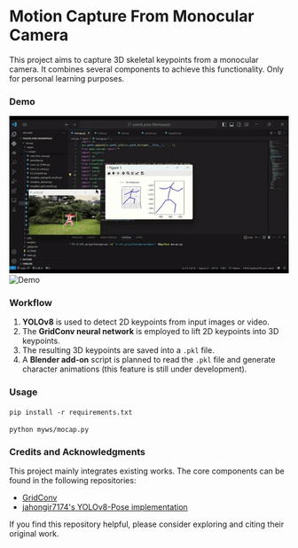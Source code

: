 # Motion Capture From Monocular Camera

This project aims to capture 3D skeletal keypoints from a monocular camera. It combines several components to achieve this functionality. Only for personal learning purposes.

### Demo
![Demo](./myws/notes/result.gif)
![Demo](./myws/notes/panda.gif)

### Workflow

1. **YOLOv8** is used to detect 2D keypoints from input images or video.
2. The **GridConv neural network** is employed to lift 2D keypoints into 3D keypoints.
3. The resulting 3D keypoints are saved into a `.pkl` file.
4. A **Blender add-on** script is planned to read the `.pkl` file and generate character animations (this feature is still under development).

### Usage

`pip install -r requirements.txt`

`python myws/mocap.py`


### Credits and Acknowledgments

This project mainly integrates existing works. The core components can be found in the following repositories:

- [GridConv](https://github.com/OSVAI/GridConv)
- [jahongir7174's YOLOv8-Pose implementation](https://github.com/jahongir7174/YOLOv8-pose)

If you find this repository helpful, please consider exploring and citing their original work.
